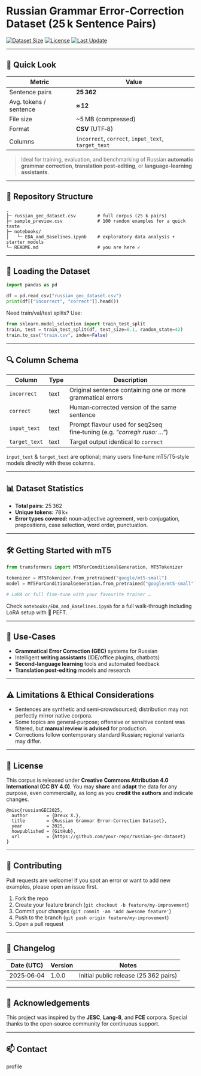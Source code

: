 # Russian Grammar Error‑Correction Dataset (25 k Sentence Pairs)

<!--
  One‑stop, open‑source corpus for building and benchmarking **Russian grammatical error‑correction (GEC)** models.
  25 362 aligned sentence pairs (incorrect → correct) • CSV • ready for fine‑tuning transformers (mT5, T5, GPT‑style) or seq2seq architectures.  
  Keywords: Russian grammar dataset, grammatical error correction, GEC corpus, NLP dataset, Russian language learning, LoRA fine‑tuning, machine translation, open data.
-->

[![Dataset Size](https://img.shields.io/badge/sentences-25k-blue?style=flat-square)](./russian_gec_dataset.csv)
[![License](https://img.shields.io/badge/license-CC%20BY%204.0-green?style=flat-square)](#license)
[![Last Update](https://img.shields.io/badge/date-June_2025-lightgrey?style=flat-square)](#changelog)

---

## 🚀 Quick Look

| Metric                 | Value                                               |
| ---------------------- | --------------------------------------------------- |
| Sentence pairs         | **25 362**                                          |
| Avg. tokens / sentence | **≈ 12**                                            |
| File size              | \~5 MB (compressed)                                 |
| Format                 | **CSV** (UTF‑8)                                     |
| Columns                | `incorrect`, `correct`, `input_text`, `target_text` |

> Ideal for training, evaluation, and benchmarking of Russian **automatic grammar correction**, **translation post‑editing**, or **language‑learning assistants**.

---

## 📂 Repository Structure

```
.
├─ russian_gec_dataset.csv        # full corpus (25 k pairs)
├─ sample_preview.csv             # 100 random examples for a quick taste
├─ notebooks/
│   └─ EDA_and_Baselines.ipynb    # exploratory data analysis + starter models
└─ README.md                      # you are here ✓
```

---

## 💾 Loading the Dataset

```python
import pandas as pd

df = pd.read_csv("russian_gec_dataset.csv")
print(df[["incorrect", "correct"]].head())
```

Need train/val/test splits? Use:

```python
from sklearn.model_selection import train_test_split
train, test = train_test_split(df, test_size=0.1, random_state=42)
train.to_csv("train.csv", index=False)
```

---

## 🔍 Column Schema

| Column        | Type | Description                                                             |
| ------------- | ---- | ----------------------------------------------------------------------- |
| `incorrect`   | text | Original sentence containing one or more grammatical errors             |
| `correct`     | text | Human‑corrected version of the same sentence                            |
| `input_text`  | text | Prompt flavour used for seq2seq fine‑tuning (e.g. *"corregir ruso: …"*) |
| `target_text` | text | Target output identical to `correct`                                    |

`input_text` & `target_text` are optional; many users fine‑tune mT5/T5‑style models directly with these columns.

---

## 📊 Dataset Statistics

* **Total pairs:** 25 362
* **Unique tokens:** 78 k+
* **Error types covered:** noun‑adjective agreement, verb conjugation, prepositions, case selection, word order, punctuation.

---

## 🛠 Getting Started with mT5

```python
from transformers import MT5ForConditionalGeneration, MT5Tokenizer

tokenizer = MT5Tokenizer.from_pretrained("google/mt5-small")
model = MT5ForConditionalGeneration.from_pretrained("google/mt5-small")

# LoRA or full fine‑tune with your favourite trainer …
```

Check `notebooks/EDA_and_Baselines.ipynb` for a full walk‑through including LoRA setup with 🤗 PEFT.

---

## 🎯 Use‑Cases

* **Grammatical Error Correction (GEC)** systems for Russian
* Intelligent **writing assistants** (IDE/office plugins, chatbots)
* **Second‑language learning** tools and automated feedback
* **Translation post‑editing** models and research

---

## ⚠️ Limitations & Ethical Considerations

* Sentences are synthetic and semi‑crowdsourced; distribution may not perfectly mirror native corpora.
* Some topics are general‑purpose; offensive or sensitive content was filtered, but **manual review is advised** for production.
* Corrections follow contemporary standard Russian; regional variants may differ.

---

## 📜 License

This corpus is released under **Creative Commons Attribution 4.0 International (CC BY 4.0)**.
You may **share** and **adapt** the data for any purpose, even commercially, as long as you **credit the authors** and indicate changes.

```
@misc{russianGEC2025,
  author       = {Dreux X.},
  title        = {Russian Grammar Error‑Correction Dataset},
  year         = 2025,
  howpublished = {GitHub},
  url          = {https://github.com/your‑repo/russian‑gec‑dataset}
}
```

---

## 🤝 Contributing

Pull requests are welcome! If you spot an error or want to add new examples, please open an issue first.

1. Fork the repo
2. Create your feature branch (`git checkout -b feature/my‑improvement`)
3. Commit your changes (`git commit -am 'Add awesome feature'`)
4. Push to the branch (`git push origin feature/my‑improvement`)
5. Open a pull request

---

## 📅 Changelog

| Date (UTC) | Version | Notes                                 |
| ---------- | ------- | ------------------------------------- |
| 2025‑06‑04 | 1.0.0   | Initial public release (25 362 pairs) |

---

## 🙏 Acknowledgements

This project was inspired by the **JESC**, **Lang‑8**, and **FCE** corpora. Special thanks to the open‑source community for continuous support.

---

## 📫 Contact
profile
